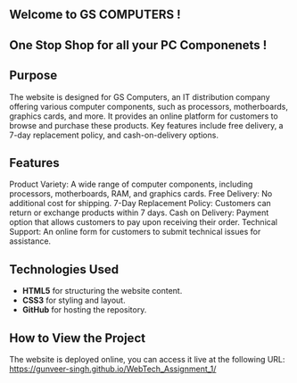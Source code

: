 ## Welcome to GS COMPUTERS !
## One Stop Shop for all your PC Componenets !


## Purpose
The website is designed for GS Computers, an IT distribution company offering various computer components, such as processors, motherboards, graphics cards, and more. It provides an online platform for customers to browse and purchase these products. Key features include free delivery, a 7-day replacement policy, and cash-on-delivery options.

## Features
Product Variety: A wide range of computer components, including processors, motherboards, RAM, and graphics cards.
Free Delivery: No additional cost for shipping.
7-Day Replacement Policy: Customers can return or exchange products within 7 days.
Cash on Delivery: Payment option that allows customers to pay upon receiving their order.
Technical Support: An online form for customers to submit technical issues for assistance.

## Technologies Used
- **HTML5** for structuring the website content.
- **CSS3** for styling and layout.
- **GitHub** for hosting the repository.


## How to View the Project
The website is deployed online, you can access it live at the following URL: https://gunveer-singh.github.io/WebTech_Assignment_1/





